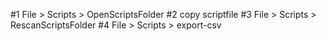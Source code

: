 #1 File > Scripts > OpenScriptsFolder
#2 copy scriptfile
#3 File > Scripts > RescanScriptsFolder
#4 File > Scripts > export-csv
